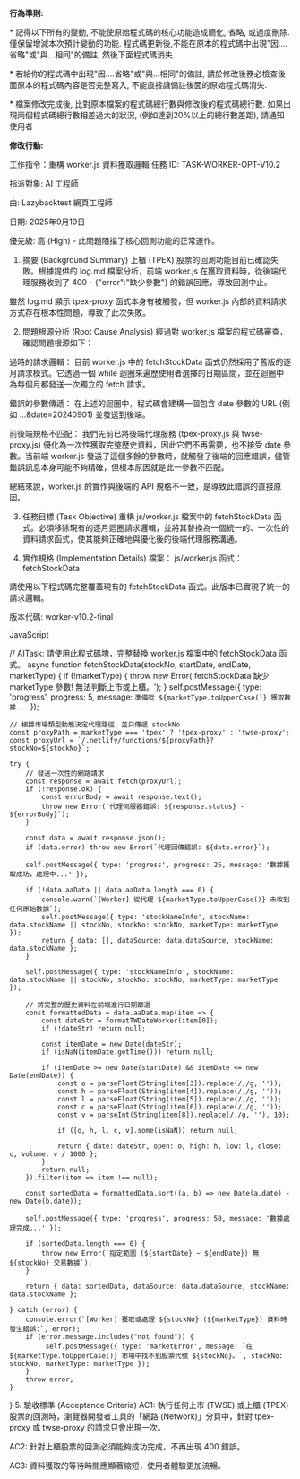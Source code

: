 **行為準則:** 



\* 記得以下所有的變動, 不能使原始程式碼的核心功能造成簡化, 省略, 或過度刪除. 僅保留增減本次預計變動的功能. 程式碼更新後,不能在原本的程式碼中出現"因....省略"或"與...相同"的備註, 然後下面程式碼消失.

\* 若給你的程式碼中出現"因....省略"或"與...相同"的備註, 請於修改後務必檢查後面原本的程式碼內容是否完整寫入, 不能直接讓備註後面的原始程式碼消失.

\* 檔案修改完成後, 比對原本檔案的程式碼總行數與修改後的程式碼總行數. 如果出現兩個程式碼總行數相差過大的狀況, (例如達到20%以上的總行數差距), 請通知使用者





**修改行動:** 


工作指令：重構 worker.js 資料獲取邏輯
任務 ID: TASK-WORKER-OPT-V10.2

指派對象: AI 工程師

由: Lazybacktest 網頁工程師

日期: 2025年9月19日

優先級: 高 (High) - 此問題阻擋了核心回測功能的正常運作。

1. 摘要 (Background Summary)
上櫃 (TPEX) 股票的回測功能目前已確認失敗。根據提供的 log.md 檔案分析，前端 worker.js 在獲取資料時，從後端代理服務收到了 400 - {"error":"缺少參數"} 的錯誤回應，導致回測中止。

雖然 log.md 顯示 tpex-proxy 函式本身有被觸發，但 worker.js 內部的資料請求方式存在根本性問題，導致了此次失敗。

2. 問題根源分析 (Root Cause Analysis)
經過對 worker.js 檔案的程式碼審查，確認問題根源如下：

過時的請求邏輯： 目前 worker.js 中的 fetchStockData 函式仍然採用了舊版的逐月請求模式。它透過一個 while 迴圈來遍歷使用者選擇的日期區間，並在迴圈中為每個月都發送一次獨立的 fetch 請求。

錯誤的參數傳遞： 在上述的迴圈中，程式碼會建構一個包含 date 參數的 URL (例如 ...&date=20240901) 並發送到後端。

前後端規格不匹配： 我們先前已將後端代理服務 (tpex-proxy.js 與 twse-proxy.js) 優化為一次性獲取完整歷史資料，因此它們不再需要，也不接受 date 參數。当前端 worker.js 發送了這個多餘的參數時，就觸發了後端的回應錯誤，儘管錯誤訊息本身可能不夠精確，但根本原因就是此一參數不匹配。

總結來說，worker.js 的實作與後端的 API 規格不一致，是導致此錯誤的直接原因。

3. 任務目標 (Task Objective)
重構 js/worker.js 檔案中的 fetchStockData 函式。必須移除現有的逐月迴圈請求邏輯，並將其替換為一個統一的、一次性的資料請求函式，使其能夠正確地與優化後的後端代理服務溝通。

4. 實作規格 (Implementation Details)
檔案： js/worker.js
函式： fetchStockData

請使用以下程式碼完整覆蓋現有的 fetchStockData 函式。此版本已實現了統一的請求邏輯。

版本代碼: worker-v10.2-final

JavaScript

// AITask: 請使用此程式碼塊，完整替換 worker.js 檔案中的 fetchStockData 函式。
async function fetchStockData(stockNo, startDate, endDate, marketType) {
    if (!marketType) {
        throw new Error('fetchStockData 缺少 marketType 參數! 無法判斷上市或上櫃。');
    }
    self.postMessage({ type: 'progress', progress: 5, message: `準備從 ${marketType.toUpperCase()} 獲取數據...` });

    // 根據市場類型動態決定代理路徑，並只傳遞 stockNo
    const proxyPath = marketType === 'tpex' ? 'tpex-proxy' : 'twse-proxy';
    const proxyUrl = `/.netlify/functions/${proxyPath}?stockNo=${stockNo}`;

    try {
        // 發送一次性的網路請求
        const response = await fetch(proxyUrl);
        if (!response.ok) {
            const errorBody = await response.text();
            throw new Error(`代理伺服器錯誤: ${response.status} - ${errorBody}`);
        }
        
        const data = await response.json();
        if (data.error) throw new Error(`代理回傳錯誤: ${data.error}`);
        
        self.postMessage({ type: 'progress', progress: 25, message: '數據獲取成功，處理中...' });

        if (!data.aaData || data.aaData.length === 0) {
            console.warn(`[Worker] 從代理 ${marketType.toUpperCase()} 未收到任何原始數據`);
            self.postMessage({ type: 'stockNameInfo', stockName: data.stockName || stockNo, stockNo: stockNo, marketType: marketType });
            return { data: [], dataSource: data.dataSource, stockName: data.stockName };
        }
        
        self.postMessage({ type: 'stockNameInfo', stockName: data.stockName || stockNo, stockNo: stockNo, marketType: marketType });
        
        // 將完整的歷史資料在前端進行日期篩選
        const formattedData = data.aaData.map(item => {
            const dateStr = formatTWDateWorker(item[0]);
            if (!dateStr) return null;

            const itemDate = new Date(dateStr);
            if (isNaN(itemDate.getTime())) return null;

            if (itemDate >= new Date(startDate) && itemDate <= new Date(endDate)) {
                const o = parseFloat(String(item[3]).replace(/,/g, ''));
                const h = parseFloat(String(item[4]).replace(/,/g, ''));
                const l = parseFloat(String(item[5]).replace(/,/g, ''));
                const c = parseFloat(String(item[6]).replace(/,/g, ''));
                const v = parseInt(String(item[8]).replace(/,/g, ''), 10);
                
                if ([o, h, l, c, v].some(isNaN)) return null;
                
                return { date: dateStr, open: o, high: h, low: l, close: c, volume: v / 1000 };
            }
            return null;
        }).filter(item => item !== null);

        const sortedData = formattedData.sort((a, b) => new Date(a.date) - new Date(b.date));
        
        self.postMessage({ type: 'progress', progress: 50, message: '數據處理完成...' });
        
        if (sortedData.length === 0) {
            throw new Error(`指定範圍 (${startDate} ~ ${endDate}) 無 ${stockNo} 交易數據`);
        }

        return { data: sortedData, dataSource: data.dataSource, stockName: data.stockName };

    } catch (error) {
        console.error(`[Worker] 獲取或處理 ${stockNo} (${marketType}) 資料時發生錯誤:`, error);
        if (error.message.includes("not found")) {
             self.postMessage({ type: 'marketError', message: `在 ${marketType.toUpperCase()} 市場中找不到股票代號 ${stockNo}。`, stockNo: stockNo, marketType: marketType });
        }
        throw error;
    }
}
5. 驗收標準 (Acceptance Criteria)
AC1: 執行任何上市 (TWSE) 或上櫃 (TPEX) 股票的回測時，瀏覽器開發者工具的「網路 (Network)」分頁中，針對 tpex-proxy 或 twse-proxy 的請求只會出現一次。

AC2: 針對上櫃股票的回測必須能夠成功完成，不再出現 400 錯誤。

AC3: 資料獲取的等待時間應顯著縮短，使用者體驗更加流暢。